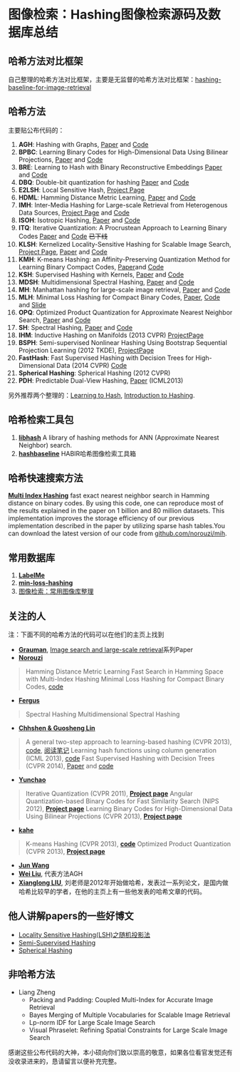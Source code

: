 # 图像检索：Hashing图像检索源码及数据库总结


## 哈希方法对比框架

自己整理的哈希方法对比框架，主要是无监督的哈希方法对比框架：[hashing-baseline-for-image-retrieval](https://github.com/willard-yuan/hashing-baseline-for-image-retrieval)

## 哈希方法

主要贴公布代码的：

1. **AGH**: Hashing with Graphs, [Paper](http://machinelearning.wustl.edu/mlpapers/paper_files/ICML2011Liu_6.pdf) and [Code](http://www.ee.columbia.edu/~wliu/Anchor_Graph_Hash.zip)
2. **BPBC**: Learning Binary Codes for High-Dimensional Data Using Bilinear Projections, [Paper](https://www.unc.edu/~yunchao/papers/CVPR13.pdf) and [Code](https://www.unc.edu/~yunchao/bpbc.htm)
3. **BRE**: Learning to Hash with Binary Reconstructive Embeddings [Paper](http://www.cse.ohio-state.edu/~kulis/pubs/bre_nips.pdf) and [Code](http://www.cse.ohio-state.edu/~kulis/bre/bre.tar.gz)
4. **DBQ**: Double-bit quantization for hashing [Paper](http://cs.nju.edu.cn/lwj/paper/AAAI12_DBQ.pdf) and [Code](http://cs.nju.edu.cn/lwj/code/DBQ.rar)
5. **E2LSH**: Local Sensitive Hash, [Project Page](http://www.mit.edu/~andoni/LSH/)
6. **HDML**: Hamming Distance Metric Learning, [Paper](http://www.cs.toronto.edu/~norouzi/research/papers/hdml.pdf) and [Code](https://github.com/norouzi/hdml)
7. **IMH**: Inter-Media Hashing for Large-scale Retrieval from Heterogenous Data Sources, [Project Page](http://staff.itee.uq.edu.au/shenht/UQ_IMH) and [Code](http://staff.itee.uq.edu.au/shenht/UQ_IMH/imh.7z)
8. **ISOH**: Isotropic Hashing, [Paper](http://cs.nju.edu.cn/lwj/paper/NIPS12-IsoHash.pdf) and [Code](http://cs.nju.edu.cn/lwj/code/IsoHash.zip)
9. **ITQ**: Iterative Quantization: A Procrustean Approach to Learning Binary Codes [Paper](https://www.unc.edu/~yunchao/papers/CVPR11_a.pdf) and [Code](https://www.unc.edu/~yunchao/code/smallcode.zip) ~~已下线~~
10. **KLSH**: Kernelized Locality-Sensitive Hashing for Scalable Image Search, [Project Page](http://www.cse.ohio-state.edu/~kulis/klsh/klsh.htm), [Paper](http://www.cse.ohio-state.edu/~kulis/pubs/iccv_klsh.pdf) and [Code](http://www.cse.ohio-state.edu/~kulis/klsh/klsh_code.tar.gz)
11. **KMH**: K-means Hashing: an Affinity-Preserving Quantization Method for Learning Binary Compact Codes, [Paper](http://131.107.65.14/en-us/um/people/kahe/publications/cvpr13kmh.pdf)and [Code](http://131.107.65.14/en-us/um/people/kahe/cvpr13/matlab_KMH_release_v1.1.rar)
12. **KSH**: Supervised Hashing with Kernels, [Paper](http://www.ee.columbia.edu/~wliu/CVPR12_ksh.pdf) and [Code](http://www.ee.columbia.edu/~wliu/ksh_code.zip)
13. **MDSH**: Multidimensional Spectral Hashing, [Paper](http://people.csail.mit.edu/torralba/publications/msh_eccv12.pdf) and [Code](http://www.cs.huji.ac.il/~yweiss/export2.tar)
14. **MH**: Manhattan hashing for large-scale image retrieval, [Paper](http://cs.nju.edu.cn/lwj/paper/SIGIR12_MH.pdf) and [Code](http://cs.nju.edu.cn/lwj/code/MH.rar)
15. **MLH**: Minimal Loss Hashing for Compact Binary Codes, [Paper](http://www.cs.toronto.edu/~norouzi/research/papers/min_loss_hash.pdf), [Code](http://www.cs.toronto.edu/~norouzi/research/mlh/) and [Slide](http://www.cs.toronto.edu/~norouzi/research/slides/mlh-icml.ppt)
16. **OPQ**: Optimized Product Quantization for Approximate Nearest Neighbor Search, [Paper](http://131.107.65.14/en-us/um/people/kahe/publications/cvpr13opq.pdf) and [Code](http://131.107.65.14/en-us/um/people/kahe/cvpr13/matlab_OPQ_release_v1.1.rar)
17. **SH**: Spectral Hashing, [Paper](http://people.csail.mit.edu/torralba/publications/spectralhashing.pdf) and [Code](http://www.cs.huji.ac.il/~yweiss/SpectralHashing/sh.zip)
18. **IHM**: Inductive Hashing on Manifolds (2013 CVPR) [ProjectPage](http://cs.adelaide.edu.au/~chhshen/projects/inductive_hashing/)
19. **BSPH**: Semi-supervised Nonlinear Hashing Using Bootstrap Sequential Projection Learning (2012 TKDE), [ProjectPage](http://appsrv.cse.cuhk.edu.hk/~jkzhu/bnsplh/)
20. **FastHash**: Fast Supervised Hashing with Decision Trees for High-Dimensional Data (2014 CVPR) [Code](https://bitbucket.org/chhshen/fasthash)
21. **Spherical Hashing**: Spherical Hashing (2012 CVPR)
22. **PDH**: Predictable Dual-View Hashing, [Paper](http://www.umiacs.umd.edu/~jhchoi/paper/icml2013_pdh.pdf) (ICML2013)

另外推荐两个整理的：[Learning to Hash](http://cs.nju.edu.cn/lwj/L2H.html), [Introduction to Hashing](http://stoudemireyan32.wix.com/yanli#!introduction-to-hashing/c1z2j).

## 哈希检索工具包
1. [**libhash**](https://github.com/jiaxiang-wu/libhash) A library of hashing methods for ANN (Approximate Nearest Neighbor) search.
2. [**hashbaseline**](http://yongyuan.name/blog/habir-updated-to-version-2.html) HABIR哈希图像检索工具箱

## 哈希快速搜索方法

[**Multi Index Hashing**](http://www.cs.toronto.edu/~norouzi/research/mih/) fast exact nearest neighbor search in Hamming distance on binary codes. By using this code, one can reproduce most of the results explained in the paper on 1 billion and 80 million datasets. This implementation improves the storage efficiency of our previous implementation described in the paper by utilizing sparse hash tables.You can download the latest version of our code from [github.com/norouzi/mih](https://github.com/norouzi/mih).

## 常用数据库

1. [**LabelMe**](http://www.cs.toronto.edu/~norouzi/research/mlh/data/LabelMe_gist.mat)
2. [**min-loss-hashing**](https://github.com/willard-yuan/min-loss-hashing/tree/master/matlab)
3. [图像检索：常用图像库整理](http://yongyuan.name/blog/database-for-cbir.html)

## 关注的人

注：下面不同的哈希方法的代码可以在他们的主页上找到

- [**Grauman**](http://cs.nyu.edu/~fergus/pmwiki/pmwiki.php?n=PmWiki.Publications), [Image search and large-scale retrieval](https://www.cs.utexas.edu/~grauman/research/pubs-by-topic.html#Fast_similarity_search_and_image)系列Paper
- [**Norouzi**](http://www.cs.toronto.edu/~norouzi/)

> Hamming Distance Metric Learning
> Fast Search in Hamming Space with Multi-Index Hashing 
> Minimal Loss Hashing for Compact Binary Codes, [code](http://www.cs.toronto.edu/~norouzi/research/mlh/)

- [**Fergus**](http://cs.nyu.edu/~fergus/pmwiki/pmwiki.php?n=PmWiki.Publications)

> Spectral Hashing
> Multidimensional Spectral Hashing

- [**Chhshen & Guosheng Lin**](http://cs.adelaide.edu.au/~chhshen/notes.html)

> A general two-step approach to learning-based hashing (CVPR 2013), [code](https://bitbucket.org/guosheng/two-step-hashing), [阅读笔记](http://www.dreamingo.com:9999/blog/General%20Two%20Step%20Approach%20to%20Learning%20Ba)
> Learning hash functions using column generation (ICML 2013), [code](https://bitbucket.org/guosheng/column-generation-hashing)
> Fast Supervised Hashing with Decision Trees (CVPR 2014), [Paper](https://arxiv.org/pdf/1404.1561v1.pdf) and [code](https://bitbucket.org/chhshen/fasthash/)

- [**Yunchao**](https://www.unc.edu/~yunchao/)

> Iterative Quantization (CVPR 2011), [**Project page**](https://www.unc.edu/~yunchao/itq.htm) 
> Angular Quantization-based Binary Codes for Fast Similarity Search (NIPS 2012), [**Project page**](https://www.unc.edu/~yunchao/aqbc.htm) 
> Learning Binary Codes for High-Dimensional Data Using Bilinear Projections (CVPR 2013), [**Project page**](https://www.unc.edu/~yunchao/bpbc.htm)

- [**kahe**](http://research.microsoft.com/en-us/um/people/kahe/)

> K-means Hashing (CVPR 2013), [**code**](http://research.microsoft.com/en-us/um/people/kahe/cvpr13/matlab_KMH_release_v1.1.rar)
> Optimized Product Quantization (CVPR 2013), [**Project page**](http://research.microsoft.com/en-us/um/people/kahe/cvpr13/index.html)

- [**Jun Wang**](http://www.ee.columbia.edu/~jwang/)
- [**Wei Liu**](http://www.ee.columbia.edu/~wliu/), 代表方法AGH
- [**Xianglong LIU**](http://www.nlsde.buaa.edu.cn/~xlliu/), 刘老师是2012年开始做哈希，发表过一系列论文，是国内做哈希比较早的学者，在他的主页上有一些他发表的哈希文章的代码。

## 他人讲解papers的一些好博文

- [Locality Sensitive Hashing(LSH)之随机投影法](http://www.strongczq.com/2012/04/locality-sensitive-hashinglsh%E4%B9%8B%E9%9A%8F%E6%9C%BA%E6%8A%95%E5%BD%B1%E6%B3%95.html)
- [Semi-Supervised Hashing](http://www.dreamingo.com:9999/blog/Semi-Supervised_Hashing)
- [Spherical Hashing](http://blog.csdn.net/zwwkity/article/details/8565485?reload)

## 非哈希方法

- Liang Zheng
  - Packing and Padding: Coupled Multi-Index for Accurate Image Retrieval
  - Bayes Merging of Multiple Vocabularies for Scalable Image Retrieval
  - Lp-norm IDF for Large Scale Image Search
  - Visual Phraselet: Refining Spatial Constraints for Large Scale Image Search

感谢这些公布代码的大神，本小硕向你们致以崇高的敬意，如果各位看官发觉还有没收录进来的，恳请留言以便补充完整。